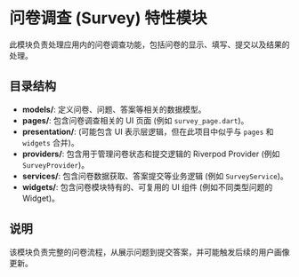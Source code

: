 # 问卷调查 (Survey) 特性模块

此模块负责处理应用内的问卷调查功能，包括问卷的显示、填写、提交以及结果的处理。

## 目录结构

*   **models/**: 定义问卷、问题、答案等相关的数据模型。
*   **pages/**: 包含问卷调查相关的 UI 页面 (例如 `survey_page.dart`)。
*   **presentation/**: (可能包含 UI 表示层逻辑，但在此项目中似乎与 `pages` 和 `widgets` 合并)。
*   **providers/**: 包含用于管理问卷状态和提交逻辑的 Riverpod Provider (例如 `SurveyProvider`)。
*   **services/**: 包含问卷数据获取、答案提交等业务逻辑 (例如 `SurveyService`)。
*   **widgets/**: 包含问卷模块特有的、可复用的 UI 组件 (例如不同类型问题的 Widget)。

## 说明

该模块负责完整的问卷流程，从展示问题到提交答案，并可能触发后续的用户画像更新。 